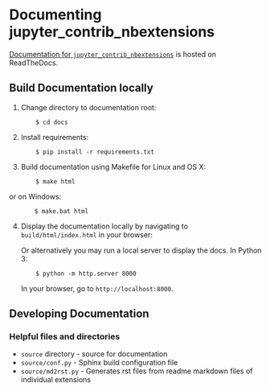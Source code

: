 # Documenting jupyter_contrib_nbextensions

[Documentation for `jupyter_contrib_nbextensions`](https://jupyter_contrib_nbextensions.readthedocs.org/en/latest/)
is hosted on ReadTheDocs.

## Build Documentation locally

1. Change directory to documentation root:

           $ cd docs

2. Install requirements:

           $ pip install -r requirements.txt

3. Build documentation using Makefile for Linux and OS X:

           $ make html

  or on Windows:

           $ make.bat html

4. Display the documentation locally by navigating to
   ``build/html/index.html`` in your browser:

   Or alternatively you may run a local server to display
   the docs. In Python 3:

           $ python -m http.server 8000

   In your browser, go to `http://localhost:8000`.

## Developing Documentation

### Helpful files and directories

* `source` directory - source for documentation
* `source/conf.py` - Sphinx build configuration file
* `source/md2rst.py` - Generates rst files from readme markdown files of individual extensions
